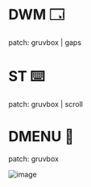 # DWM 🗔
patch: gruvbox | gaps
# ST ⌨️
patch: gruvbox | scroll
# DMENU 🧸
patch: gruvbox

![image](https://github.com/aquaverso2077/dots/assets/149948716/5d5d38c8-5b02-4e7d-a3b2-252162e25e7d)




